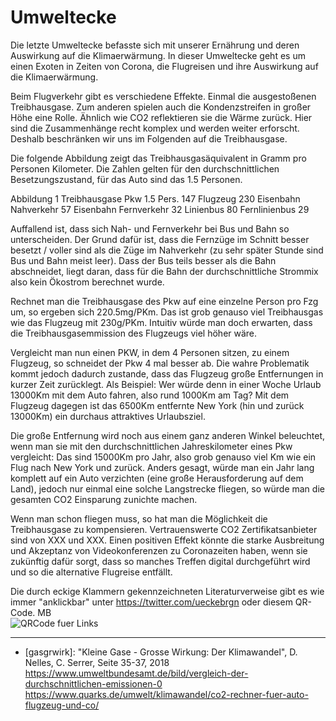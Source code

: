 ﻿# Umweltecke

Die letzte Umweltecke befasste sich mit unserer Ernährung und deren Auswirkung auf die Klimaerwärmung. In dieser Umweltecke geht es um einen Exoten in Zeiten von Corona, die Flugreisen und ihre Auswirkung auf die Klimaerwärmung.

Beim Flugverkehr gibt es verschiedene Effekte. Einmal die ausgestoßenen Treibhausgase. Zum anderen spielen auch die Kondenzstreifen in großer Höhe eine Rolle. Ähnlich wie CO2 reflektieren sie die Wärme zurück. Hier sind die Zusammenhänge recht komplex und werden weiter erforscht. Deshalb beschränken wir uns im Folgenden auf die Treibhausgase.

Die folgende Abbildung zeigt das Treibhausgasäquivalent in Gramm pro Personen Kilometer. Die Zahlen gelten für den durchschnittlichen Besetzungszustand, für das Auto sind das 1.5 Personen.

Abbildung 1 Treibhausgase
Pkw 1.5 Pers. 147
Flugzeug 230
Eisenbahn Nahverkehr 57
Eisenbahn Fernverkehr 32
Linienbus 80
Fernlinienbus 29

Auffallend ist, dass sich Nah- und Fernverkehr bei Bus und Bahn so unterscheiden. Der Grund dafür ist, dass die Fernzüge im Schnitt besser besetzt / voller sind als die Züge im Nahverkehr (zu sehr später Stunde sind Bus und Bahn meist leer). Dass der Bus teils besser als die Bahn abschneidet, liegt daran, dass für die Bahn der durchschnittliche Strommix also kein Ökostrom berechnet wurde.

Rechnet man die Treibhausgase des Pkw auf eine einzelne Person pro Fzg um, so ergeben sich 220.5mg/PKm. Das ist grob genauso viel Treibhausgas wie das Flugzeug mit 230g/PKm. Intuitiv würde man doch erwarten, dass die Treibhausgasemmission des Flugzeugs viel höher wäre.

Vergleicht man nun einen PKW, in dem 4 Personen sitzen, zu einem Flugzeug, so schneidet der Pkw 4 mal besser ab. Die wahre Problematik kommt jedoch dadurch zustande, dass das Flugzeug große Entfernungen in kurzer Zeit zurücklegt. Als Beispiel: Wer würde denn in einer Woche Urlaub 13000Km mit dem Auto fahren, also rund 1000Km am Tag? Mit dem Flugzeug dagegen ist das 6500Km entfernte New York (hin und zurück 13000Km) ein durchaus attraktives Urlaubsziel.

Die große Entfernung wird noch aus einem ganz anderen Winkel beleuchtet, wenn man sie mit den durchschnittlichen Jahreskilometer eines Pkw vergleicht: Das sind 15000Km pro Jahr, also grob genauso viel Km wie ein Flug nach New York und zurück. Anders gesagt, würde man ein Jahr lang komplett auf ein Auto verzichten (eine große Herausforderung auf dem Land), jedoch nur einmal eine solche Langstrecke fliegen, so würde man die gesamten CO2 Einsparung zunichte machen.

Wenn man schon fliegen muss, so hat man die Möglichkeit die Treibhausgase zu kompensieren. Vertrauenswerte CO2 Zertifikatsanbieter sind von XXX und XXX. Einen positiven Effekt könnte die starke Ausbreitung und Akzeptanz von Videokonferenzen zu Coronazeiten haben, wenn sie zukünftig dafür sorgt, dass so manches Treffen digital durchgeführt wird und so die alternative Flugreise entfällt.

Die durch eckige Klammern gekennzeichneten Literaturverweise gibt es wie immer "anklickbar" unter https://twitter.com/ueckebrgn oder diesem QR-Code. MB <br/>
![QRCode fuer Links](ueckebrgn_qr_code.png)

----

- \[gasgrwirk\]: "Kleine Gase - Grosse Wirkung: Der Klimawandel", D. Nelles, C. Serrer, Seite 35-37, 2018  <br />
https://www.umweltbundesamt.de/bild/vergleich-der-durchschnittlichen-emissionen-0
https://www.quarks.de/umwelt/klimawandel/co2-rechner-fuer-auto-flugzeug-und-co/

